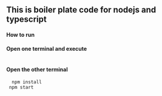 ## This is boiler plate code for nodejs and typescript

#### How to run 
#### Open one terminal and execute
```tsc -w  
```

#### Open the other terminal
```
  npm install 
 npm start

```
